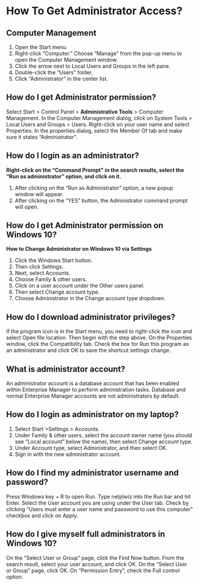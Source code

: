 # How To Get Administrator Access?
## Computer Management

1. Open the Start menu.
2. Right-click “Computer.” Choose “Manage” from the pop-up menu to open the Computer Management window.
3. Click the arrow next to Local Users and Groups in the left pane.
4. Double-click the “Users” folder.
5. Click “Administrator” in the center list.

## How do I get Administrator permission?
Select Start > Control Panel > **Administrative Tools** > Computer Management. In the Computer Management dialog, click on System Tools > Local Users and Groups > Users. Right-click on your user name and select Properties. In the properties dialog, select the Member Of tab and make sure it states “Administrator”.

## How do I login as an administrator?
**Right-click on the “Command Prompt” in the search results, select the “Run as administrator” option, and click on it.**

1. After clicking on the “Run as Administrator” option, a new popup window will appear.
2. After clicking on the “YES” button, the Administrator command prompt will open.

## How do I get Administrator permission on Windows 10?
**How to Change Administrator on Windows 10 via Settings**

1. Click the Windows Start button.
2. Then click Settings.
3. Next, select Accounts.
4. Choose Family & other users.
5. Click on a user account under the Other users panel.
6. Then select Change account type.
7. Choose Administrator in the Change account type dropdown.

## How do I download administrator privileges?
If the program icon is in the Start menu, you need to right-click the icon and select Open file location. Then begin with the step above. On the Properties window, click the Compatibility tab. Check the box for Run this program as an administrator and click OK to save the shortcut settings change.

## What is administrator account?
An administrator account is a database account that has been enabled within Enterprise Manager to perform administration tasks. Database and normal Enterprise Manager accounts are not administrators by default.

## How do I login as administrator on my laptop?
1. Select Start >Settings > Accounts.
2. Under Family & other users, select the account owner name (you should see “Local account” below the name), then select Change account type.
3. Under Account type, select Administrator, and then select OK.
4. Sign in with the new administrator account.

## How do I find my administrator username and password?
Press Windows key + R to open Run. Type netplwiz into the Run bar and hit Enter. Select the User account you are using under the User tab. Check by clicking “Users must enter a user name and password to use this computer” checkbox and click on Apply.

## How do I give myself full administrators in Windows 10?
On the “Select User or Group” page, click the Find Now button. From the search result, select your user account, and click OK. On the “Select User or Group” page, click OK. On “Permission Entry”, check the Full control option.
